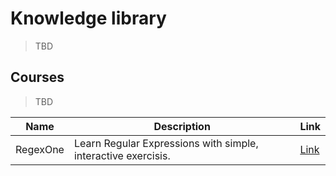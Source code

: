 # Knowledge library

> TBD

## Courses

> TBD

|Name|Description|Link|
|----|-----------|----|
|RegexOne|Learn Regular Expressions with simple, interactive exercisis.|[Link](https://regexone.com/)|